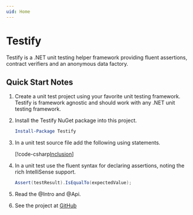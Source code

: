 ```yaml
---
uid: Home
---
```


# Testify

Testify is a .NET unit testing helper framework providing fluent assertions, contract verifiers and an anonymous data factory.

## Quick Start Notes

1. Create a unit test project using your favorite unit testing framework. Testify is framework agnostic and should work with any .NET unit testing framework.

1. Install the Testify NuGet package into this project.

    ```PowerShell
    Install-Package Testify
    ```

1. In a unit test source file add the following using statements.

    [!code-csharp[Inclusion](..\src\Examples\Testify.Examples\Inclusion.cs#L1-L2)]


1. In a unit test use the fluent syntax for declaring assertions, noting the rich IntelliSense support.

    ```csharp
    Assert(testResult).IsEqualTo(expectedValue);
    ```

1. Read the @Intro and @Api.

1. See the project at [GitHub](https://github.com/wekempf/testify)
